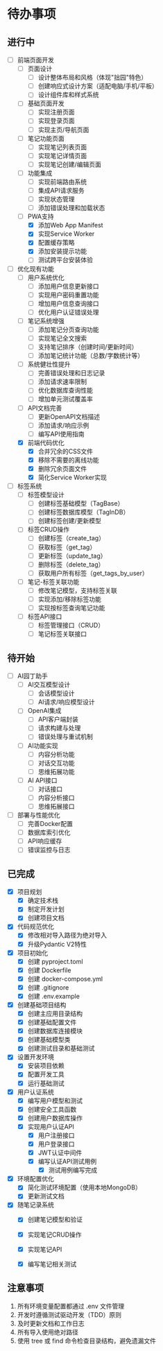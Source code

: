 # 待办事项

## 进行中
- [ ] 前端页面开发
  - [ ] 页面设计
    - [ ] 设计整体布局和风格（体现"拙园"特色）
    - [ ] 创建响应式设计方案（适配电脑/手机/平板）
    - [ ] 设计组件库和样式系统
  - [ ] 基础页面开发
    - [ ] 实现注册页面
    - [ ] 实现登录页面
    - [ ] 实现主页/导航页面
  - [ ] 笔记功能页面
    - [ ] 实现笔记列表页面
    - [ ] 实现笔记详情页面
    - [ ] 实现笔记创建/编辑页面
  - [ ] 功能集成
    - [ ] 实现前端路由系统
    - [ ] 集成API请求服务
    - [ ] 实现状态管理
    - [ ] 添加错误处理和加载状态
  - [ ] PWA支持
    - [x] 添加Web App Manifest
    - [x] 实现Service Worker
    - [x] 配置缓存策略
    - [x] 添加安装提示功能
    - [ ] 测试跨平台安装体验

- [ ] 优化现有功能
  - [ ] 用户系统优化
    - [ ] 添加用户信息更新接口
    - [ ] 实现用户密码重置功能
    - [ ] 增加用户信息查询接口
    - [ ] 优化用户认证错误处理
  - [ ] 笔记系统增强
    - [ ] 添加笔记分页查询功能
    - [ ] 实现笔记全文搜索
    - [ ] 支持笔记排序（创建时间/更新时间）
    - [ ] 添加笔记统计功能（总数/字数统计等）
  - [ ] 系统健壮性提升
    - [ ] 完善错误处理和日志记录
    - [ ] 添加请求速率限制
    - [ ] 优化数据库查询性能
    - [ ] 增加单元测试覆盖率
  - [ ] API文档完善
    - [ ] 更新OpenAPI文档描述
    - [ ] 添加请求/响应示例
    - [ ] 编写API使用指南
  - [x] 前端代码优化
    - [x] 合并冗余的CSS文件
    - [x] 移除不需要的离线功能
    - [x] 删除冗余页面文件
    - [x] 简化Service Worker实现

- [ ] 标签系统
  - [ ] 标签模型设计
    - [ ] 创建标签基础模型（TagBase）
    - [ ] 创建标签数据库模型（TagInDB）
    - [ ] 创建标签创建/更新模型
  - [ ] 标签CRUD操作
    - [ ] 创建标签（create_tag）
    - [ ] 获取标签（get_tag）
    - [ ] 更新标签（update_tag）
    - [ ] 删除标签（delete_tag）
    - [ ] 获取用户所有标签（get_tags_by_user）
  - [ ] 笔记-标签关联功能
    - [ ] 修改笔记模型，支持标签关联
    - [ ] 实现添加/移除标签功能
    - [ ] 实现按标签查询笔记功能
  - [ ] 标签API接口
    - [ ] 标签管理接口（CRUD）
    - [ ] 笔记标签关联接口

## 待开始
- [ ] AI园丁助手
  - [ ] AI交互模型设计
    - [ ] 会话模型设计
    - [ ] AI请求/响应模型设计
  - [ ] OpenAI集成
    - [ ] API客户端封装
    - [ ] 请求构建与处理
    - [ ] 错误处理与重试机制
  - [ ] AI功能实现
    - [ ] 内容分析功能
    - [ ] 对话交互功能
    - [ ] 思维拓展功能
  - [ ] AI API接口
    - [ ] 对话接口
    - [ ] 内容分析接口
    - [ ] 思维拓展接口
- [ ] 部署与性能优化
  - [ ] 完善Docker配置
  - [ ] 数据库索引优化
  - [ ] API响应缓存
  - [ ] 错误监控与日志

## 已完成
- [x] 项目规划
  - [x] 确定技术栈
  - [x] 制定开发计划
  - [x] 创建项目文档
- [x] 代码规范优化
  - [x] 修改相对导入路径为绝对导入
  - [x] 升级Pydantic V2特性
- [x] 项目初始化
  - [x] 创建 pyproject.toml
  - [x] 创建 Dockerfile
  - [x] 创建 docker-compose.yml
  - [x] 创建 .gitignore
  - [x] 创建 .env.example
- [x] 创建基础项目结构
  - [x] 创建主应用目录结构
  - [x] 创建基础配置文件
  - [x] 创建数据库连接模块
  - [x] 创建基础模型类
  - [x] 创建测试目录和基础测试
- [x] 设置开发环境
  - [x] 安装项目依赖
  - [x] 配置开发工具
  - [x] 运行基础测试
- [x] 用户认证系统
  - [x] 编写用户模型和测试
  - [x] 创建安全工具函数
  - [x] 创建用户数据库操作
  - [x] 实现用户认证API
    - [x] 用户注册接口
    - [x] 用户登录接口
    - [x] JWT认证中间件
    - [x] 编写认证API测试用例
      - [x] 测试用例编写完成
- [x] 环境配置优化
  - [x] 简化测试环境配置（使用本地MongoDB）
  - [x] 更新测试文档
- [x] 随笔记录系统
  - [x] 创建笔记模型和验证
  - [x] 实现笔记CRUD操作
  - [x] 实现笔记API
  - [x] 编写笔记相关测试


## 注意事项
1. 所有环境变量配置都通过 .env 文件管理
2. 开发时遵循测试驱动开发（TDD）原则
3. 及时更新文档和工作日志
4. 所有导入使用绝对路径
5. 使用 tree 或 find 命令检查目录结构，避免遗漏文件

